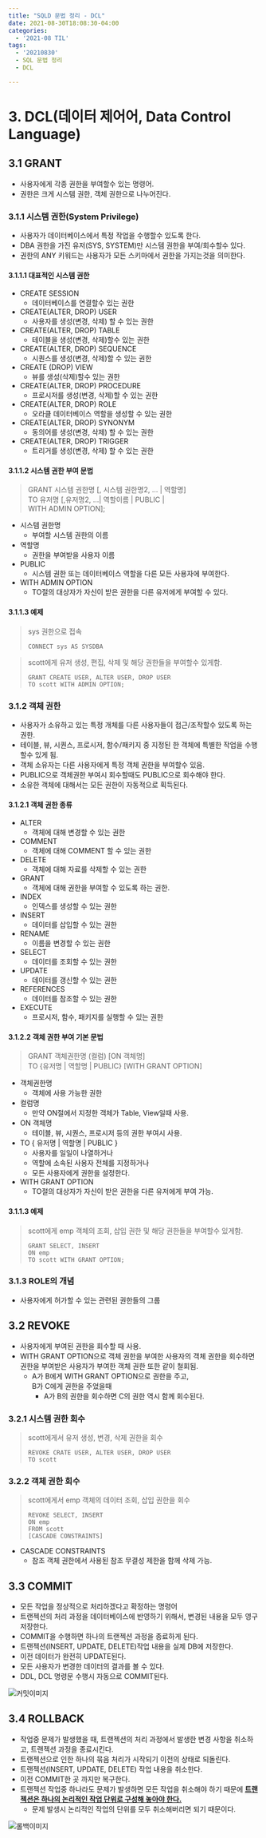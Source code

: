 ```yaml
---
title: "SQLD 문법 정리 - DCL"
date: 2021-08-30T18:08:30-04:00
categories:
  - '2021-08 TIL'
tags:
  - '20210830'
  - SQL 문법 정리
  - DCL

---
```



# 3. DCL(데이터 제어어, Data Control Language)

## 3.1 GRANT
* 사용자에게 각종 권한을 부여할수 있는 명령어.
* 권한은 크게 시스템 권한, 객체 권한으로 나누어진다.

### 3.1.1 시스템 권한(System Privilege)
  * 사용자가 데이터베이스에서 특정 작업을 수행할수 있도록 한다.
  * DBA 권한을 가진 유저(SYS, SYSTEM)만 시스템 권한을 부여/회수할수 있다.
  * 권한의 ANY 키워드는 사용자가 모든 스키마에서 권한을 가지는것을 의미한다.

#### 3.1.1.1 대표적인 시스템 권한

  * CREATE SESSION
    * 데이터베이스를 연결할수 있는 권한
  * CREATE(ALTER, DROP) USER
    * 사용자를 생성(변경, 삭제) 할 수 있는 권한
  * CREATE(ALTER, DROP) TABLE
    * 테이블을 생성(변경, 삭제)할수 있는 권한
  * CREATE(ALTER, DROP) SEQUENCE
    * 시퀀스를 생성(변경, 삭제)할 수 있는 권한
  * CREATE (DROP) VIEW
    * 뷰를 생성(삭제)할수 있는 권한
  * CREATE(ALTER, DROP) PROCEDURE
    * 프로시저를 생성(변경, 삭제)할 수 있는 권한
  * CREATE(ALTER, DROP) ROLE
    * 오라클 데이터베이스 역할을 생성할 수 있는 권한
  * CREATE(ALTER, DROP) SYNONYM
    * 동의어를 생성(변경, 삭제) 할 수 있는 권한
  * CREATE(ALTER, DROP) TRIGGER
    * 트리거를 생성(변경, 삭제) 할 수 있는 권한
     
#### 3.1.1.2 시스템 권한 부여 문법
  > GRANT 시스템 권한명 [, 시스템 권한명2, ... | 역할명]  
  > TO 유저명 [,유저명2, ...| 역할이름 | PUBLIC |  
  >  WITH ADMIN OPTION];
  * 시스템 권한명
    * 부여할 시스템 권한의 이름
  * 역할명
    * 권한을 부여받을 사용자 이름
  * PUBLIC
    * 시스템 권한 또는 데이터베이스 역할을 다른 모든 사용자에 부여한다.
  * WITH ADMIN OPTION
    * TO절의 대상자가 자신이 받은 권한을 다른 유저에게 부여할 수 있다.
    
#### 3.1.1.3 예제
  > sys 권한으로 접속
  > ```
  > CONNECT sys AS SYSDBA
  > ```

  > scott에게 유저 생성, 편집, 삭제 및 해당 권한들을 부여할수 있게함.
  > ```
  > GRANT CREATE USER, ALTER USER, DROP USER
  > TO scott WITH ADMIN OPTION;
  > ```

### 3.1.2 객체 권한
  * 사용자가 소유하고 있는 특정 개체를 다른 사용자들이 접근/조작할수 있도록 하는 권한.
  * 테이블, 뷰, 시퀀스, 프로시저, 함수/패키지 중 지정된 한 객체에 특별한 작업을 수행할수 있게 됨.
  * 객체 소유자는 다른 사용자에게 특정 객체 권한을 부여할수 있음.
  * PUBLIC으로 객체권한 부여시 회수할때도 PUBLIC으로 회수해야 한다.
  * 소유한 객체에 대해서는 모든 권한이 자동적으로 획득된다.

#### 3.1.2.1 객체 권한 종류
  * ALTER
    * 객체에 대해 변경할 수 있는 권한
  * COMMENT
    * 객체에 대해 COMMENT 할 수 있는 권한
  * DELETE
    * 객체에 대해 자료를 삭제할 수 있는 권한
  * GRANT
    * 객체에 대해 권한을 부여할 수 있도록 하는 권한.
  * INDEX
    * 인덱스를 생성할 수 있는 권한
  * INSERT
    * 데이터를 삽입할 수 있는 권한
  * RENAME
    * 이름을 변경할 수 있는 권한
  * SELECT
    * 데이터를 조회할 수 있는 권한
  * UPDATE
    * 데이터를 갱신할 수 있는 권한
  * REFERENCES
    * 데이터를 참조할 수 있는 권한
  * EXECUTE
    * 프로시저, 함수, 패키지를 실행할 수 있는 권한

#### 3.1.2.2 객체 권한 부여 기본 문법

  > GRANT 객체권한명 (컬럼) [ON 객체명]  
  > TO {유저명 | 역할명 | PUBLIC} [WITH GRANT OPTION]

  * 객체권한명
    * 객체에 사용 가능한 권한
  * 컬럼명
    * 만약 ON절에서 지정한 객체가 Table, View일때 사용.
  * ON 객체명
    * 테이블, 뷰, 시퀀스, 프로시저 등의 권한 부여시 사용.
  * TO { 유저명 \| 역할명 \| PUBLIC }
    * 사용자를 일일이 나열하거나
    * 역할에 소속된 사용자 전체를 지정하거나
    * 모든 사용자에게 권한을 설정한다.
  * WITH GRANT OPTION
    * TO절의 대상자가 자신이 받은 권한을 다른 유저에게 부여 가능.
  
#### 3.1.1.3 예제

  > scott에게 emp 객체의 조회, 삽입 권한 및 해당 권한들을 부여할수 있게함.
  > ```
  > GRANT SELECT, INSERT
  > ON emp
  > TO scott WITH GRANT OPTION;
  > ```

### 3.1.3 ROLE의 개념
  * 사용자에게 허가할 수 있는 관련된 권한들의 그룹

## 3.2 REVOKE
* 사용자에게 부여된 권한을 회수할 때 사용.
* WITH GRANT OPTION으로 객체 권한을 부여한 사용자의 객체 권한을 회수하면 권한을 부여받은 사용자가 부여한 객체 권한 또한 같이 철회됨.
  * A가 B에게 WITH GRANT OPTION으로 권한을 주고,  
  B가 C에게 권한을 주었을때  
    * A가 B의 권한을 회수하면 C의 권한 역시 함께 회수된다.

### 3.2.1 시스템 권한 회수
> scott에게서 유저 생성, 변경, 삭제 권한을 회수
> ```
> REVOKE CRATE USER, ALTER USER, DROP USER
> TO scott
> ```

### 3.2.2 객체 권한 회수
> scott에게서 emp 객체의 데이터 조회, 삽입 권한을 회수
>
> ```
> REVOKE SELECT, INSERT
> ON emp
> FROM scott
> [CASCADE CONSTRAINTS]
> ```

* CASCADE CONSTRAINTS
  * 참조 객체 권한에서 사용된 참조 무결성 제한을 함께 삭제 가능.


## 3.3 COMMIT
* 모든 작업을 정상적으로 처리하겠다고 확정하는 명령어
* 트랜젝션의 처리 과정을 데이터베이스에 반영하기 위해서, 변경된 내용을 모두 영구 저장한다.
* COMMIT을 수행하면 하나의 트랜젝션 과정을 종료하게 된다.
* 트랜젝션(INSERT, UPDATE, DELETE)작업 내용을 실제 DB에 저장한다.
* 이전 데이터가 완전히 UPDATE된다.
* 모든 사용자가 변경한 데이터의 결과를 볼 수 있다.
* DDL, DCL 명령문 수행시 자동으로 COMMIT된다.

![커밋이미지](https://wikidocs.net/images/page/4096/1.PNG)

## 3.4 ROLLBACK
* 작업중 문제가 발생했을 때, 트랜젝션의 처리 과정에서 발생한 변경 사항을 취소하고, 트랜젝션 과정을 종료시킨다.
* 트랜젝션으로 인한 하나의 묶음 처리가 시작되기 이전의 상태로 되돌린다.
* 트랜젝션(INSERT, UPDATE, DELETE) 작업 내용을 취소한다.
* 이전 COMMIT한 곳 까지만 복구한다.
* 트랜젝션 작업중 하나라도 문제가 발생하면 모든 작업을 취소해야 하기 때문에 <U><strong>트랜젝션은 하나의 논리적인 작업 단위로 구성해 놓아야 한다.</strong></U>
  * 문제 발생시 논리적인 작업의 단위를 모두 취소해버리면 되기 때문이다.

![롤백이미지](https://wikidocs.net/images/page/4096/2.PNG)



